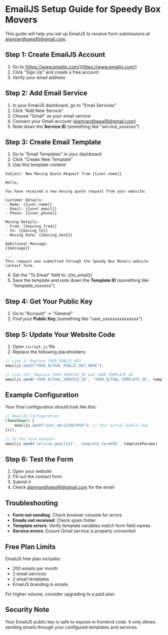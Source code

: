 # EmailJS Setup Guide for Speedy Box Movers

This guide will help you set up EmailJS to receive form submissions at alamrandhawa16@gmail.com.

## Step 1: Create EmailJS Account

1. Go to [https://www.emailjs.com/](https://www.emailjs.com/)
2. Click "Sign Up" and create a free account
3. Verify your email address

## Step 2: Add Email Service

1. In your EmailJS dashboard, go to "Email Services"
2. Click "Add New Service"
3. Choose "Gmail" as your email service
4. Connect your Gmail account (alamrandhawa16@gmail.com)
5. Note down the **Service ID** (something like "service_xxxxxxx")

## Step 3: Create Email Template

1. Go to "Email Templates" in your dashboard
2. Click "Create New Template"
3. Use this template content:

```
Subject: New Moving Quote Request from {{user_name}}

Hello,

You have received a new moving quote request from your website:

Customer Details:
- Name: {{user_name}}
- Email: {{user_email}}
- Phone: {{user_phone}}

Moving Details:
- From: {{moving_from}}
- To: {{moving_to}}
- Moving Date: {{moving_date}}

Additional Message:
{{message}}

---
This request was submitted through the Speedy Box Movers website contact form.
```

4. Set the "To Email" field to: {{to_email}}
5. Save the template and note down the **Template ID** (something like "template_xxxxxxx")

## Step 4: Get Your Public Key

1. Go to "Account" -> "General"
2. Find your **Public Key** (something like "user_xxxxxxxxxxxxxxx")

## Step 5: Update Your Website Code

1. Open `/script.js` file
2. Replace the following placeholders:

```javascript
// Line 3: Replace YOUR_PUBLIC_KEY
emailjs.init("YOUR_ACTUAL_PUBLIC_KEY_HERE");

// Line 227: Replace YOUR_SERVICE_ID and YOUR_TEMPLATE_ID
emailjs.send('YOUR_ACTUAL_SERVICE_ID', 'YOUR_ACTUAL_TEMPLATE_ID', templateParams)
```

## Example Configuration

Your final configuration should look like this:

```javascript
// EmailJS Configuration
(function() {
    emailjs.init("user_abc123def456"); // Your actual public key
})();

// In the form handler:
emailjs.send('service_gmail123', 'template_form456', templateParams)
```

## Step 6: Test the Form

1. Open your website
2. Fill out the contact form
3. Submit it
4. Check alamrandhawa16@gmail.com for the email

## Troubleshooting

- **Form not sending**: Check browser console for errors
- **Emails not received**: Check spam folder
- **Template errors**: Verify template variables match form field names
- **Service errors**: Ensure Gmail service is properly connected

## Free Plan Limits

EmailJS free plan includes:
- 200 emails per month
- 2 email services
- 2 email templates
- EmailJS branding in emails

For higher volume, consider upgrading to a paid plan.

## Security Note

Your EmailJS public key is safe to expose in frontend code. It only allows sending emails through your configured templates and services.